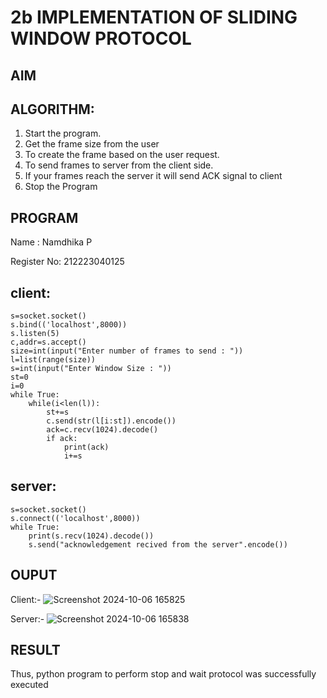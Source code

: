 # 2b IMPLEMENTATION OF SLIDING WINDOW PROTOCOL
## AIM
## ALGORITHM:
1. Start the program.
2. Get the frame size from the user
3. To create the frame based on the user request.
4. To send frames to server from the client side.
5. If your frames reach the server it will send ACK signal to client
6. Stop the Program
## PROGRAM

Name : Namdhika P

Register No: 212223040125

## client:
```
s=socket.socket()
s.bind(('localhost',8000))
s.listen(5)
c,addr=s.accept()
size=int(input("Enter number of frames to send : "))
l=list(range(size))
s=int(input("Enter Window Size : "))
st=0
i=0
while True:
    while(i<len(l)):
        st+=s
        c.send(str(l[i:st]).encode())
        ack=c.recv(1024).decode()
        if ack:
            print(ack)
            i+=s
```
## server:
```
s=socket.socket()
s.connect(('localhost',8000))
while True:
    print(s.recv(1024).decode())
    s.send("acknowledgement recived from the server".encode())
```
## OUPUT

Client:-
![Screenshot 2024-10-06 165825](https://github.com/user-attachments/assets/3049ead3-0143-4857-bd38-cf7c777a87a3)

Server:-
![Screenshot 2024-10-06 165838](https://github.com/user-attachments/assets/f69e65e8-cf63-4d4b-968c-0891e6a5c95a)

## RESULT
Thus, python program to perform stop and wait protocol was successfully executed
